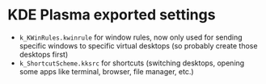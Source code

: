 # KDE Plasma exported settings

- `k_KWinRules.kwinrule` for window rules, now only used for sending specific windows to specific virtual desktops (so probably create those desktops first)
- `k_ShortcutScheme.kksrc` for shortcuts (switching desktops, opening some apps like terminal, browser, file manager, etc.)
